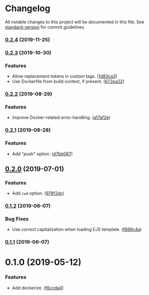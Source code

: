 # Changelog

All notable changes to this project will be documented in this file. See [standard-version](https://github.com/conventional-changelog/standard-version) for commit guidelines.

### [0.2.4](https://github.com/darkobits/dockerize/compare/v0.2.3...v0.2.4) (2019-11-25)

### [0.2.3](https://github.com/darkobits/dockerize/compare/v0.2.2...v0.2.3) (2019-10-30)


### Features

* Allow replacement tokens in custom tags. ([1d83ca3](https://github.com/darkobits/dockerize/commit/1d83ca3a33ebf1a8d453a6825d0db687e6710909))
* Use Dockerfile from build context, if present. ([672ea22](https://github.com/darkobits/dockerize/commit/672ea22c2cfcbc27d3edfdc74c6b76a38d4f7980))

### [0.2.2](https://github.com/darkobits/dockerize/compare/v0.2.1...v0.2.2) (2019-08-29)


### Features

* Improve Docker-related error-handling. ([a17af2e](https://github.com/darkobits/dockerize/commit/a17af2e))

### [0.2.1](https://github.com/darkobits/dockerize/compare/v0.2.0...v0.2.1) (2019-08-28)


### Features

* Add "push" option. ([d7bb087](https://github.com/darkobits/dockerize/commit/d7bb087))

## [0.2.0](https://github.com/darkobits/dockerize/compare/v0.1.2...v0.2.0) (2019-07-01)


### Features

* Add `cwd` option. ([978f2dc](https://github.com/darkobits/dockerize/commit/978f2dc))



### [0.1.2](https://github.com/darkobits/dockerize/compare/v0.1.1...v0.1.2) (2019-06-07)


### Bug Fixes

* Use correct capitalization when loading EJS template. ([f889c4a](https://github.com/darkobits/dockerize/commit/f889c4a))



### [0.1.1](https://github.com/darkobits/dockerize/compare/v0.1.0...v0.1.1) (2019-06-07)



# 0.1.0 (2019-05-12)


### Features

* Add dockerize. ([f6ccda0](https://github.com/darkobits/dockerize/commit/f6ccda0))

